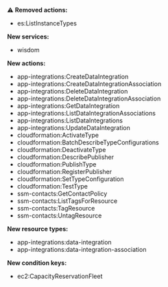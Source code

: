 :warning: **Removed actions:**

- es:ListInstanceTypes

**New services:**

- wisdom

**New actions:**

- app-integrations:CreateDataIntegration
- app-integrations:CreateDataIntegrationAssociation
- app-integrations:DeleteDataIntegration
- app-integrations:DeleteDataIntegrationAssociation
- app-integrations:GetDataIntegration
- app-integrations:ListDataIntegrationAssociations
- app-integrations:ListDataIntegrations
- app-integrations:UpdateDataIntegration
- cloudformation:ActivateType
- cloudformation:BatchDescribeTypeConfigurations
- cloudformation:DeactivateType
- cloudformation:DescribePublisher
- cloudformation:PublishType
- cloudformation:RegisterPublisher
- cloudformation:SetTypeConfiguration
- cloudformation:TestType
- ssm-contacts:GetContactPolicy
- ssm-contacts:ListTagsForResource
- ssm-contacts:TagResource
- ssm-contacts:UntagResource

**New resource types:**

- app-integrations:data-integration
- app-integrations:data-integration-association

**New condition keys:**

- ec2:CapacityReservationFleet
